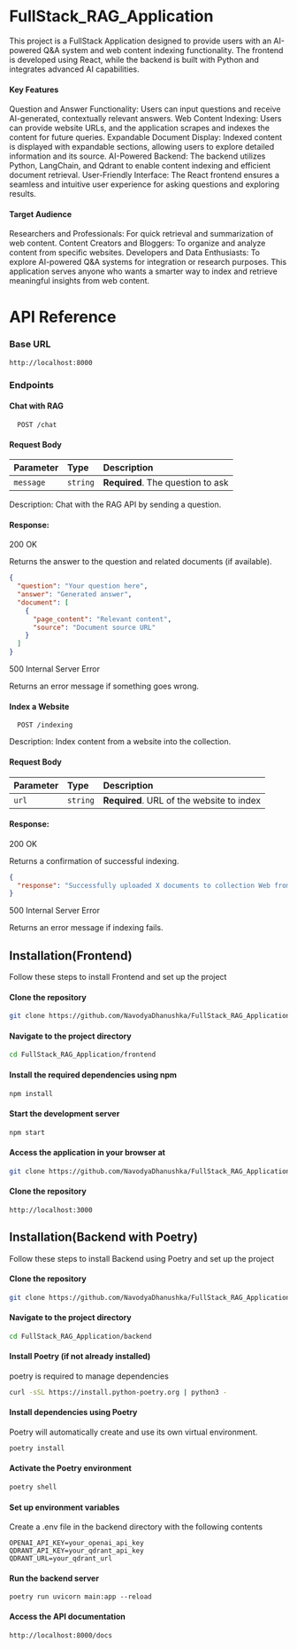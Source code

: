 
# FullStack_RAG_Application

This project is a FullStack Application designed to provide users with an AI-powered Q&A system and web content indexing functionality. The frontend is developed using React, while the backend is built with Python and integrates advanced AI capabilities.

#### Key Features

Question and Answer Functionality: Users can input questions and receive AI-generated, contextually relevant answers.
Web Content Indexing: Users can provide website URLs, and the application scrapes and indexes the content for future queries.
Expandable Document Display: Indexed content is displayed with expandable sections, allowing users to explore detailed information and its source.
AI-Powered Backend: The backend utilizes Python, LangChain, and Qdrant to enable content indexing and efficient document retrieval.
User-Friendly Interface: The React frontend ensures a seamless and intuitive user experience for asking questions and exploring results.

#### Target Audience


Researchers and Professionals: For quick retrieval and summarization of web content.
Content Creators and Bloggers: To organize and analyze content from specific websites.
Developers and Data Enthusiasts: To explore AI-powered Q&A systems for integration or research purposes.
This application serves anyone who wants a smarter way to index and retrieve meaningful insights from web content.
# API Reference

### Base URL

```http
http://localhost:8000

```
### Endpoints

#### Chat with RAG
```http
  POST /chat
```
#### Request Body

| Parameter | Type     | Description                |
| :-------- | :------- | :------------------------- |
| `message` | `string` | **Required**. The question to ask |

Description: Chat with the RAG API by sending a question.

#### Response:
200 OK

Returns the answer to the question and related documents (if available).
```json
{
  "question": "Your question here",
  "answer": "Generated answer",
  "document": [
    {
      "page_content": "Relevant content",
      "source": "Document source URL"
    }
  ]
}
```

500 Internal Server Error

Returns an error message if something goes wrong.

#### Index a Website
```http
  POST /indexing
```
Description: Index content from a website into the collection.

#### Request Body

| Parameter | Type     | Description                       |
| :-------- | :------- | :-------------------------------- |
| `url`      | `string` | **Required**. URL of the website to index |

#### Response:
 200 OK

Returns a confirmation of successful indexing.
```json
{
  "response": "Successfully uploaded X documents to collection Web from [URL]"
}
```
500 Internal Server Error

Returns an error message if indexing fails.


## Installation(Frontend)

Follow these steps to install Frontend and set up the project

#### Clone the repository
```bash
git clone https://github.com/NavodyaDhanushka/FullStack_RAG_Application.git
```
#### Navigate to the project directory
```bash
cd FullStack_RAG_Application/frontend
```
#### Install the required dependencies using npm
```bash
npm install
```
#### Start the development server
```bash
npm start
```
#### Access the application in your browser at
```bash
git clone https://github.com/NavodyaDhanushka/FullStack_RAG_Application.git
```
#### Clone the repository
```arduion
http://localhost:3000
```
## Installation(Backend with Poetry)

Follow these steps to install Backend using Poetry and set up the project

#### Clone the repository
```bash
git clone https://github.com/NavodyaDhanushka/FullStack_RAG_Application.git
```
#### Navigate to the project directory
```bash
cd FullStack_RAG_Application/backend
```
#### Install Poetry (if not already installed)
poetry is required to manage dependencies
```bash
curl -sSL https://install.python-poetry.org | python3 -
```
#### Install dependencies using Poetry
Poetry will automatically create and use its own virtual environment.
```bash
poetry install
```
#### Activate the Poetry environment
```bash
poetry shell
```
#### Set up environment variables
Create a .env file in the backend directory with the following contents
```arduion
OPENAI_API_KEY=your_openai_api_key
QDRANT_API_KEY=your_qdrant_api_key
QDRANT_URL=your_qdrant_url
```
#### Run the backend server
```arduion
poetry run uvicorn main:app --reload
```
#### Access the API documentation
```arduion
http://localhost:8000/docs
```

    
